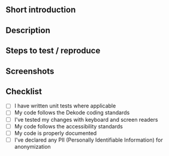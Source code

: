 <!-- The following is a recommended collection of information to include in any Pull Request, please fill it in to the best of your abilities. -->

## Short introduction
<!-- Describe what this Pull Request achieves, this is your elevator pitch. -->

## Description
<!-- A more thurough description of the problem you are solving, how you solve it, and why. -->

## Steps to test / reproduce
<!-- Provide details on how to test your changes, or reproduce the issue they resolve. -->

## Screenshots
<!-- Include any relevant screenshots or screen captures showing off how these changes affect the project, if they are visual changes (before and after views are great, and help speed uip the review process) -->

## Checklist
- [ ] I have written unit tests where applicable
- [ ] My code follows the Dekode coding standards
- [ ] I've tested my changes with keyboard and screen readers
- [ ] My code follows the accessibility standards
- [ ] My code is properly documented
- [ ] I've declared any PII (Personally Identifiable Information) for anonymization
